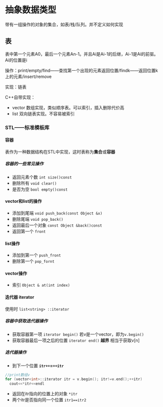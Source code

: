 # 抽象数据类型
带有一组操作的对象的集合，如表/栈/队列。并不定义如何实现

## 表
表中第一个元素A0，最后一个元素An-1。并且Ai是Ai-1的后继，Ai-1是Ai的前驱。Ai的位置是i

操作：print/empty/find——查找第一个出现的元素返回位置/findk——返回位置k上的元素/insert/remove

实现：链表

C++自带实现：
- vector
数组实现，类似顺序表。可以索引，插入删除代价高
- list
双向链表实现。不容易被索引
### STL——标准模板库
#### 容器
表作为一种数据结构在STL中实现，这时表称为**集合**或**容器**
##### 容器的一些常见操作
- 返回元素个数 `int size()const`
- 删除所有 `void clear()`
- 是否为空 `bool empty()const`
#### vector和list的操作
- 添加到尾端 `void push_back(const Object &x)`
- 删除尾端 `void pop_back()`
- 返回最后一个对象 `const Object &back()const`
- 返回第一个 `front`
#### list操作
- 添加到第一个 `push_front`
- 删除第一个 `pop_fornt`
#### vector操作
- 索引 `Object & at(int index)`
#### 迭代器 iterator
使用时 `list<string> ::iterator`
##### 容器中获取迭代器操作
- 获取容器第一项 `iterator begin()` 若v是一个vector，即为`v.begin()`
- 获取容器最后一项之后的位置 `iterator end()` **越界** 相当于获取v[n]
##### 迭代器操作
- 到下一个位置 **`itr++`=`++itr`**
```c++
//print数组v
for (vector<int>::iterator itr = v.begin(); itr!=v.end();++itr)
  cout<<*itr<<endl
```
- 返回在itr指向的位置上的对象 `*itr`
- 两个itr是否指向同一个位置 `itr1==itr2`
